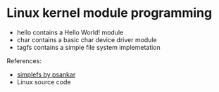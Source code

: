 # Linux kernel module programming

* hello contains a Hello World! module
* char contains a basic char device driver module
* tagfs contains a simple file system implemetation


References:<br/>
* [simplefs by psankar](https://github.com/psankar/simplefs)<br/>
* Linux source code
